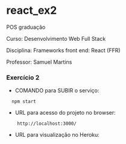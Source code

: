 # react_ex2
POS graduação

Curso: Desenvolvimento Web Full Stack

Disciplina: Frameworks front end: React (FFR)

Professor: Samuel Martins

### Exercício 2

- COMANDO para SUBIR o serviço:
```
  npm start
```  
    
- URL para acesso do projeto no browser:  
```
    http://localhost:3000/
```
   
- URL para visualização no Heroku:  


